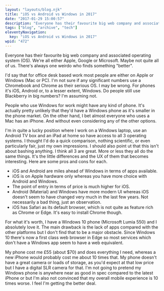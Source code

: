 ```yaml
---
layout: "layouts/blog.njk"
title: "iOS vs Android vs Windows in 2017"
date: "2017-01-29 15:00:57"
description: "Everyone has their favourite big web company and associated operating system (OS)"
tags: ["blog", "archive", "tech"]
eleventyNavigation:
  key: "iOS vs Android vs Windows in 2017"
wpid: "472"
---
```


Everyone has their favourite big web company and associated operating system (OS). We're all either Apple, Google or Microsoft. Maybe not quite all of us. There's always one weirdo who finds something "better".

I'd say that for office desk based work most people are either on Apple or Windows (Mac or PC). I'm not sure if any significant numbers use a Chromebook and Chrome as their serious OS. I may be wrong. For phones it's iOS, Android or, to a lesser extent, Windows. Do people still use Blackberry in big numbers? I'm assuming not.

People who use Windows for work might have any kind of phone. It's actually pretty unlikely that they'd have a Windows phone as it's smaller in the phone market. On the other hand, I bet almost everyone who uses a Mac has an iPhone. And without even considering any of the other options.

I'm in quite a lucky position where I work on a Windows laptop, use an Android TV box and an iPad at home so have access to all 3 operating systems. I thought I'd do a quick comparison, nothing scientific, or even particularly fair, just my own impressions. I should also point ut that this isn't about bashing anything. I think all 3 are great. More or less they all do the same things. It's the little differences and the UX of them that becomes interesting. Here are some pros and cons for each.

<ul>
 	<li>iOS and Android are miles ahead of Windows in terms of apps available.</li>
 	<li>iOS is on Apple hardware only whereas you have more choice with Android and Windows.</li>
 	<li>The point of entry in terms of price is much higher for iOS.</li>
 	<li>Android (Material) and Windows have more modern UI whereas iOS doesn't seem to have changed very much in the last few years. Not necessarily a bad thing, just an observation.</li>
 	<li>iOS has Safari as its default browser, which is not quite as feature rich as Chrome or Edge. It's easy to install Chrome though.</li>
</ul>
For what it's worth, I have a Windows 10 phone (Microsoft Lumia 550) and I absolutely love it. The main drawback is the lack of apps compared with the other platforms but I don't find that to be a major obstacle. Since Windows 10 there's now a first class web browser in Edge so most services which don't have a Windows app seem to have a web equivalent.

My phone cost me £55 (about $70) and does everything I need, whereas a new iPhone would probably cost me about 10 times that. My phone doesn't have a great camera or loads of storage, as you'd expect at that low price but I have a digital SLR camera for that. I'm not going to pretend my Windows phone is anywhere near as good in spec compared to the latest iPhone or but I'm also not convinced that my overall mobile experience is 10 times worse. I feel I'm getting the better deal.

